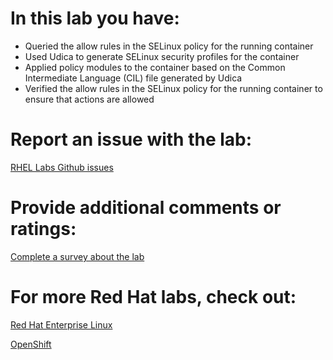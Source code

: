 # In this lab you have:
* Queried the allow rules in the SELinux policy for the running container
* Used Udica to generate SELinux security profiles for the container
* Applied policy modules to the container based on the Common Intermediate Language (CIL) file generated by Udica
* Verified the allow rules in the SELinux policy for the running container to ensure that actions are allowed

# Report an issue with the lab:
[RHEL Labs Github issues](https://github.com/rhel-labs/learn-katacoda/issues)


# Provide additional comments or ratings:
[Complete a survey about the lab](https://forms.gle/vipkbKFYcKx9YYSs6)

# For more Red Hat labs, check out:
[Red Hat Enterprise Linux](https://lab.redhat.com)

[OpenShift](https://learn.openshift.com)

